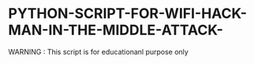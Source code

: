 # PYTHON-SCRIPT-FOR-WIFI-HACK-MAN-IN-THE-MIDDLE-ATTACK-
WARNING : This script is for educationanl purpose only
